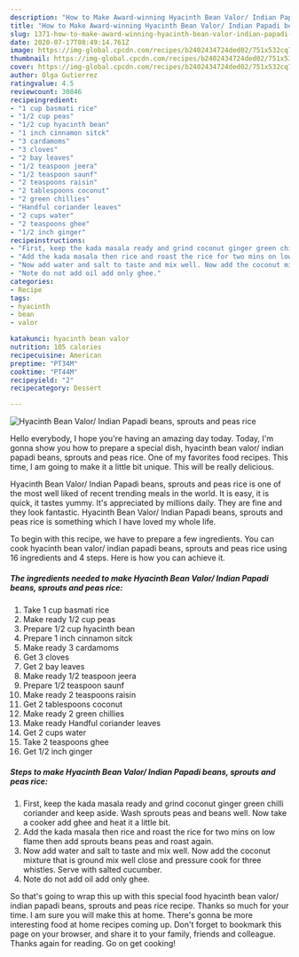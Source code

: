 ```yaml
---
description: "How to Make Award-winning Hyacinth Bean Valor/ Indian Papadi beans, sprouts and peas rice"
title: "How to Make Award-winning Hyacinth Bean Valor/ Indian Papadi beans, sprouts and peas rice"
slug: 1371-how-to-make-award-winning-hyacinth-bean-valor-indian-papadi-beans-sprouts-and-peas-rice
date: 2020-07-17T08:49:14.761Z
image: https://img-global.cpcdn.com/recipes/b2402434724ded02/751x532cq70/hyacinth-bean-valor-indian-papadi-beans-sprouts-and-peas-rice-recipe-main-photo.jpg
thumbnail: https://img-global.cpcdn.com/recipes/b2402434724ded02/751x532cq70/hyacinth-bean-valor-indian-papadi-beans-sprouts-and-peas-rice-recipe-main-photo.jpg
cover: https://img-global.cpcdn.com/recipes/b2402434724ded02/751x532cq70/hyacinth-bean-valor-indian-papadi-beans-sprouts-and-peas-rice-recipe-main-photo.jpg
author: Olga Gutierrez
ratingvalue: 4.5
reviewcount: 30846
recipeingredient:
- "1 cup basmati rice"
- "1/2 cup peas"
- "1/2 cup hyacinth bean"
- "1 inch cinnamon sitck"
- "3 cardamoms"
- "3 cloves"
- "2 bay leaves"
- "1/2 teaspoon jeera"
- "1/2 teaspoon saunf"
- "2 teaspoons raisin"
- "2 tablespoons coconut"
- "2 green chillies"
- "Handful coriander leaves"
- "2 cups water"
- "2 teaspoons ghee"
- "1/2 inch ginger"
recipeinstructions:
- "First, keep the kada masala ready and grind coconut ginger green chilli coriander and keep aside. Wash sprouts peas and beans well. Now take a cooker add ghee and heat it a little bit."
- "Add the kada masala then rice and roast the rice for two mins on low flame then add sprouts beans peas and roast again."
- "Now add water and salt to taste and mix well. Now add the coconut mixture that is ground mix well close and pressure cook for three whistles. Serve with salted cucumber."
- "Note do not add oil add only ghee."
categories:
- Recipe
tags:
- hyacinth
- bean
- valor

katakunci: hyacinth bean valor 
nutrition: 105 calories
recipecuisine: American
preptime: "PT34M"
cooktime: "PT44M"
recipeyield: "2"
recipecategory: Dessert

---
```



![Hyacinth Bean Valor/ Indian Papadi beans, sprouts and peas rice](https://img-global.cpcdn.com/recipes/b2402434724ded02/751x532cq70/hyacinth-bean-valor-indian-papadi-beans-sprouts-and-peas-rice-recipe-main-photo.jpg)

Hello everybody, I hope you're having an amazing day today. Today, I'm gonna show you how to prepare a special dish, hyacinth bean valor/ indian papadi beans, sprouts and peas rice. One of my favorites food recipes. This time, I am going to make it a little bit unique. This will be really delicious.

Hyacinth Bean Valor/ Indian Papadi beans, sprouts and peas rice is one of the most well liked of recent trending meals in the world. It is easy, it is quick, it tastes yummy. It's appreciated by millions daily. They are fine and they look fantastic. Hyacinth Bean Valor/ Indian Papadi beans, sprouts and peas rice is something which I have loved my whole life.




To begin with this recipe, we have to prepare a few ingredients. You can cook hyacinth bean valor/ indian papadi beans, sprouts and peas rice using 16 ingredients and 4 steps. Here is how you can achieve it.

<!--inarticleads1-->

##### The ingredients needed to make Hyacinth Bean Valor/ Indian Papadi beans, sprouts and peas rice:

1. Take 1 cup basmati rice
1. Make ready 1/2 cup peas
1. Prepare 1/2 cup hyacinth bean
1. Prepare 1 inch cinnamon sitck
1. Make ready 3 cardamoms
1. Get 3 cloves
1. Get 2 bay leaves
1. Make ready 1/2 teaspoon jeera
1. Prepare 1/2 teaspoon saunf
1. Make ready 2 teaspoons raisin
1. Get 2 tablespoons coconut
1. Make ready 2 green chillies
1. Make ready Handful coriander leaves
1. Get 2 cups water
1. Take 2 teaspoons ghee
1. Get 1/2 inch ginger




<!--inarticleads2-->

##### Steps to make Hyacinth Bean Valor/ Indian Papadi beans, sprouts and peas rice:

1. First, keep the kada masala ready and grind coconut ginger green chilli coriander and keep aside. Wash sprouts peas and beans well. Now take a cooker add ghee and heat it a little bit.
1. Add the kada masala then rice and roast the rice for two mins on low flame then add sprouts beans peas and roast again.
1. Now add water and salt to taste and mix well. Now add the coconut mixture that is ground mix well close and pressure cook for three whistles. Serve with salted cucumber.
1. Note do not add oil add only ghee.




So that's going to wrap this up with this special food hyacinth bean valor/ indian papadi beans, sprouts and peas rice recipe. Thanks so much for your time. I am sure you will make this at home. There's gonna be more interesting food at home recipes coming up. Don't forget to bookmark this page on your browser, and share it to your family, friends and colleague. Thanks again for reading. Go on get cooking!
